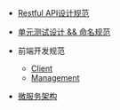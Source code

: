 * [Restful API设计规范](guide/spec/restfull-api-design-spec.md)

* [单元测试设计 && 命名规范]()

* 前端开发规范

    - [Client](https://github.com/idcf-boat-house/boat-house/tree/master/client/web)
    - [Management](https://github.com/idcf-boat-house/boat-house/tree/master/management/web)

* [微服务架构](guide/micro-service/micro-service.md)


